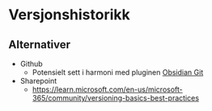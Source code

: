 # Versjonshistorikk

## Alternativer

- Github
	- Potensielt sett i harmoni med pluginen [Obsidian Git](obsidian://show-plugin?id=obsidian-git)
- Sharepoint
	- https://learn.microsoft.com/en-us/microsoft-365/community/versioning-basics-best-practices